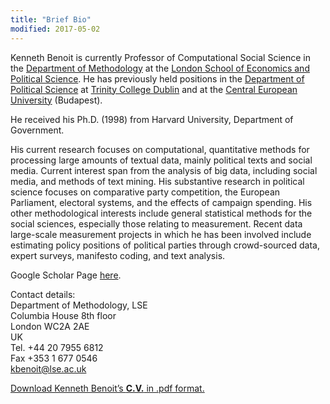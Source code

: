 ```yaml
---
title: "Brief Bio"
modified: 2017-05-02
---
```



Kenneth Benoit is currently Professor of Computational Social Science in the [Department of Methodology](http://www2.lse.ac.uk/methodologyInstitute/Home.aspx) at the [London School of Economics and Political Science](http://www.lse.ac.uk/).  He has previously held positions in the [Department of Political Science](http://www.tcd.ie/Political_Science/) at  [Trinity College Dublin](http://www.tcd.ie "TCD") and at the [Central European University](http://www.ceu.hu) (Budapest).

He received his Ph.D. (1998) from Harvard University, Department of Government.

His current research focuses on computational, quantitative methods for processing large amounts of textual data, mainly political texts and social media. Current interest span from the analysis of big data, including social media, and methods of text mining. His substantive research in political science focuses on comparative party competition, the European Parliament, electoral systems, and the effects of campaign spending. His other methodological interests include general statistical methods for the social sciences, especially those relating to measurement. Recent data large-scale measurement projects in which he has been involved include estimating policy positions of political parties through crowd-sourced data, expert surveys, manifesto coding, and text analysis.

Google Scholar Page [here](https://scholar.google.co.uk/citations?user=hp1p9TEAAAAJ).

Contact details:  
Department of Methodology, LSE  
Columbia House 8th floor  
London WC2A 2AE  
UK  
Tel. +44 20 7955 6812  
Fax +353 1 677 0546  
[kbenoit@lse.ac.uk](mailto:kbenoit@lse.ac.uk "Send me an e-mail")

[Download Kenneth Benoit’s **C.V.** in .pdf format.](http://kenbenoit.net/pdfs/KenBenoitCV.pdf "CV in pdf format")
